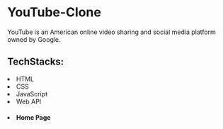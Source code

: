 # YouTube-Clone
YouTube is an American online video sharing and social media platform owned by Google. 
<h2>TechStacks: </h2>
<li> HTML </li>
<li> CSS </li>
<li> JavaScript </li>
<li> Web API </li>

<h4><li> Home Page </li> </h4>



